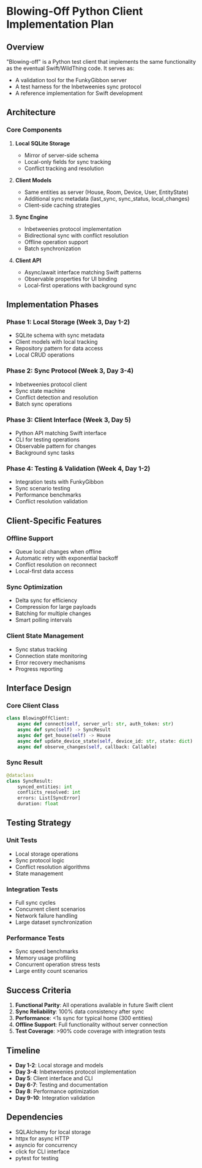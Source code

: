# Blowing-Off Python Client Implementation Plan

## Overview

"Blowing-off" is a Python test client that implements the same functionality as the eventual Swift/WildThing code. It serves as:
- A validation tool for the FunkyGibbon server
- A test harness for the Inbetweenies sync protocol
- A reference implementation for Swift development

## Architecture

### Core Components

1. **Local SQLite Storage**
   - Mirror of server-side schema
   - Local-only fields for sync tracking
   - Conflict tracking and resolution

2. **Client Models**
   - Same entities as server (House, Room, Device, User, EntityState)
   - Additional sync metadata (last_sync, sync_status, local_changes)
   - Client-side caching strategies

3. **Sync Engine**
   - Inbetweenies protocol implementation
   - Bidirectional sync with conflict resolution
   - Offline operation support
   - Batch synchronization

4. **Client API**
   - Async/await interface matching Swift patterns
   - Observable properties for UI binding
   - Local-first operations with background sync

## Implementation Phases

### Phase 1: Local Storage (Week 3, Day 1-2)
- SQLite schema with sync metadata
- Client models with local tracking
- Repository pattern for data access
- Local CRUD operations

### Phase 2: Sync Protocol (Week 3, Day 3-4)
- Inbetweenies protocol client
- Sync state machine
- Conflict detection and resolution
- Batch sync operations

### Phase 3: Client Interface (Week 3, Day 5)
- Python API matching Swift interface
- CLI for testing operations
- Observable pattern for changes
- Background sync tasks

### Phase 4: Testing & Validation (Week 4, Day 1-2)
- Integration tests with FunkyGibbon
- Sync scenario testing
- Performance benchmarks
- Conflict resolution validation

## Client-Specific Features

### Offline Support
- Queue local changes when offline
- Automatic retry with exponential backoff
- Conflict resolution on reconnect
- Local-first data access

### Sync Optimization
- Delta sync for efficiency
- Compression for large payloads
- Batching for multiple changes
- Smart polling intervals

### Client State Management
- Sync status tracking
- Connection state monitoring
- Error recovery mechanisms
- Progress reporting

## Interface Design

### Core Client Class
```python
class BlowingOffClient:
    async def connect(self, server_url: str, auth_token: str)
    async def sync(self) -> SyncResult
    async def get_house(self) -> House
    async def update_device_state(self, device_id: str, state: dict)
    async def observe_changes(self, callback: Callable)
```

### Sync Result
```python
@dataclass
class SyncResult:
    synced_entities: int
    conflicts_resolved: int
    errors: List[SyncError]
    duration: float
```

## Testing Strategy

### Unit Tests
- Local storage operations
- Sync protocol logic
- Conflict resolution algorithms
- State management

### Integration Tests
- Full sync cycles
- Concurrent client scenarios
- Network failure handling
- Large dataset synchronization

### Performance Tests
- Sync speed benchmarks
- Memory usage profiling
- Concurrent operation stress tests
- Large entity count scenarios

## Success Criteria

1. **Functional Parity**: All operations available in future Swift client
2. **Sync Reliability**: 100% data consistency after sync
3. **Performance**: <1s sync for typical home (300 entities)
4. **Offline Support**: Full functionality without server connection
5. **Test Coverage**: >90% code coverage with integration tests

## Timeline

- **Day 1-2**: Local storage and models
- **Day 3-4**: Inbetweenies protocol implementation
- **Day 5**: Client interface and CLI
- **Day 6-7**: Testing and documentation
- **Day 8**: Performance optimization
- **Day 9-10**: Integration validation

## Dependencies

- SQLAlchemy for local storage
- httpx for async HTTP
- asyncio for concurrency
- click for CLI interface
- pytest for testing